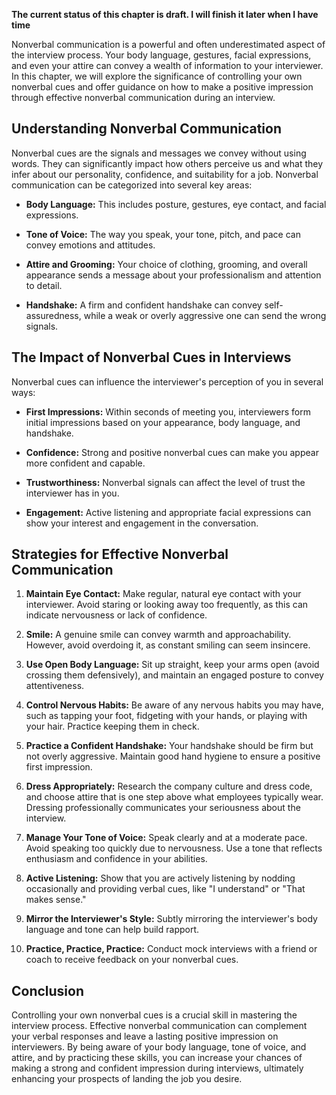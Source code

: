 **The current status of this chapter is draft. I will finish it later when I have time**

Nonverbal communication is a powerful and often underestimated aspect of the interview process. Your body language, gestures, facial expressions, and even your attire can convey a wealth of information to your interviewer. In this chapter, we will explore the significance of controlling your own nonverbal cues and offer guidance on how to make a positive impression through effective nonverbal communication during an interview.

**Understanding Nonverbal Communication**
-----------------------------------------

Nonverbal cues are the signals and messages we convey without using words. They can significantly impact how others perceive us and what they infer about our personality, confidence, and suitability for a job. Nonverbal communication can be categorized into several key areas:

* **Body Language:** This includes posture, gestures, eye contact, and facial expressions.

* **Tone of Voice:** The way you speak, your tone, pitch, and pace can convey emotions and attitudes.

* **Attire and Grooming:** Your choice of clothing, grooming, and overall appearance sends a message about your professionalism and attention to detail.

* **Handshake:** A firm and confident handshake can convey self-assuredness, while a weak or overly aggressive one can send the wrong signals.

**The Impact of Nonverbal Cues in Interviews**
----------------------------------------------

Nonverbal cues can influence the interviewer's perception of you in several ways:

* **First Impressions:** Within seconds of meeting you, interviewers form initial impressions based on your appearance, body language, and handshake.

* **Confidence:** Strong and positive nonverbal cues can make you appear more confident and capable.

* **Trustworthiness:** Nonverbal signals can affect the level of trust the interviewer has in you.

* **Engagement:** Active listening and appropriate facial expressions can show your interest and engagement in the conversation.

**Strategies for Effective Nonverbal Communication**
----------------------------------------------------

1. **Maintain Eye Contact:** Make regular, natural eye contact with your interviewer. Avoid staring or looking away too frequently, as this can indicate nervousness or lack of confidence.

2. **Smile:** A genuine smile can convey warmth and approachability. However, avoid overdoing it, as constant smiling can seem insincere.

3. **Use Open Body Language:** Sit up straight, keep your arms open (avoid crossing them defensively), and maintain an engaged posture to convey attentiveness.

4. **Control Nervous Habits:** Be aware of any nervous habits you may have, such as tapping your foot, fidgeting with your hands, or playing with your hair. Practice keeping them in check.

5. **Practice a Confident Handshake:** Your handshake should be firm but not overly aggressive. Maintain good hand hygiene to ensure a positive first impression.

6. **Dress Appropriately:** Research the company culture and dress code, and choose attire that is one step above what employees typically wear. Dressing professionally communicates your seriousness about the interview.

7. **Manage Your Tone of Voice:** Speak clearly and at a moderate pace. Avoid speaking too quickly due to nervousness. Use a tone that reflects enthusiasm and confidence in your abilities.

8. **Active Listening:** Show that you are actively listening by nodding occasionally and providing verbal cues, like "I understand" or "That makes sense."

9. **Mirror the Interviewer's Style:** Subtly mirroring the interviewer's body language and tone can help build rapport.

10. **Practice, Practice, Practice:** Conduct mock interviews with a friend or coach to receive feedback on your nonverbal cues.

**Conclusion**
--------------

Controlling your own nonverbal cues is a crucial skill in mastering the interview process. Effective nonverbal communication can complement your verbal responses and leave a lasting positive impression on interviewers. By being aware of your body language, tone of voice, and attire, and by practicing these skills, you can increase your chances of making a strong and confident impression during interviews, ultimately enhancing your prospects of landing the job you desire.
